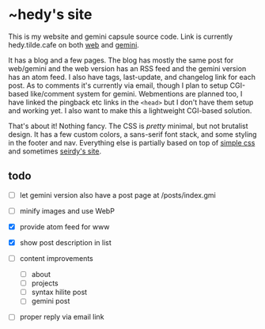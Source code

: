 # ~hedy's site

This is my website and gemini capsule source code. Link is currently
hedy.tilde.cafe on both [web](https://hedy.tilde.cafe) and
[gemini](gemini://hedy.tilde.cafe).


It has a blog and a few pages. The blog has mostly the same post for web/gemini
and the web version has an RSS feed and the gemini version has an atom feed.
I also have tags, last-update, and changelog link for each post. As to comments
it's currently via email, though I plan to setup CGI-based like/comment system
for gemini. Webmentions are planned too, I have linked the pingback etc links
in the `<head>` but I don't have them setup and working yet. I also want to
make this a lightweight CGI-based solution.

That's about it! Nothing fancy. The CSS is *pretty* minimal, but not brutalist
design. It has a few custom colors, a sans-serif font stack, and some styling in
the footer and nav. Everything else is partially based on top of [simple
css](https://simplecss.org) and sometimes [seirdy's site](https://seirdy.one).

## todo

- [ ] let gemini version also have a post page at /posts/index.gmi
- [ ] minify images and use WebP
- [x] provide atom feed for www
- [x] show post description in list

- [ ] content improvements
  - [ ] about
  - [ ] projects
  - [ ] syntax hilite post
  - [ ] gemini post
- [ ] proper reply via email link
